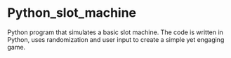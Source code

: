 # Python_slot_machine

Python program that simulates a basic slot machine. The code is written in Python, uses randomization and user input to create a simple yet engaging game.
